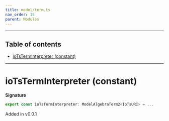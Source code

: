 ```yaml
---
title: model/term.ts
nav_order: 15
parent: Modules
---
```


---

<h2 class="text-delta">Table of contents</h2>

- [ioTsTermInterpreter (constant)](#iotsterminterpreter-constant)

---

# ioTsTermInterpreter (constant)

**Signature**

```ts
export const ioTsTermInterpreter: ModelAlgebraTerm2<IoTsURI> = ...
```

Added in v0.0.1
